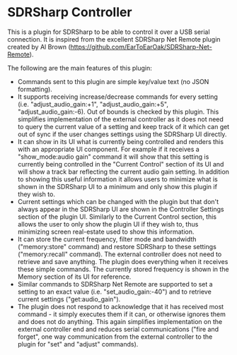 # SDRSharp Controller
This is a plugin for SDRSharp to be able to control it over a USB serial connection. It is inspired from the excellent SDRSharp Net Remote plugin created by Al Brown (https://github.com/EarToEarOak/SDRSharp-Net-Remote).

The following are the main features of this plugin:

*  Commands sent to this plugin are simple key/value text (no JSON formatting).
*  It supports receiving increase/decrease commands for every setting (i.e. "adjust_audio_gain:+1", "adjust_audio_gain:+5", "adjust_audio_gain:-6). Out of bounds is checked by this plugin. This simplifies implementation of the external controller as it does not need to query the current value of a setting and keep track of it which can get out of sync if the user changes settings using the SDRSharp UI directly.
*  It can show in its UI what is currently being controlled and renders this with an appropriate UI component. For example if it receives a "show_mode:audio gain" command it will show that this setting is currently being controlled in the "Current Control" section of its UI and will show a track bar reflecting the current audio gain setting. In addition to showing this useful information it allows users to minimize what is shown in the SDRSharp UI to a minimum and only show this plugin if they wish to.
*  Current settings which can be changed with the plugin but that don't always appear in the SDRSharp UI are shown in the Controller Settings section of the plugin UI. Similarly to the Current Control section, this allows the user to only show the plugin UI if they wish to, thus minimizing screen real-estate used to show this information.
*  It can store the current frequency, filter mode and bandwidth ("memory:store" command) and restore SDRSharp to these settings ("memory:recall" command). The external controller does not need to retrieve and save anything. The plugin does everything when it receives these simple commands. The currently stored frequency is shown in the Memory section of its UI for reference.
*  Similar commands to SDRSharp Net Remote are supported to set a setting to an exact value (i.e. "set_audio_gain:-40") and to retrieve current settings ("get:audio_gain").
*  The plugin does not respond to acknowledge that it has received most command - it simply executes them if it can, or otherwise ignores them and does not do anything. This again simplifies implementation on the external controller end and reduces serial communications ("fire and forget", one way communication from the external controller to the plugin for "set" and "adjust" commands).